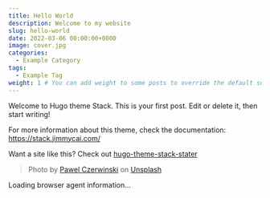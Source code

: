 ```yaml
---
title: Hello World
description: Welcome to my website
slug: hello-world
date: 2022-03-06 00:00:00+0000
image: cover.jpg
categories:
  - Example Category
tags:
  - Example Tag
weight: 1 # You can add weight to some posts to override the default sorting (date descending)
---
```


Welcome to Hugo theme Stack. This is your first post. Edit or delete it, then start writing!

For more information about this theme, check the documentation: https://stack.jimmycai.com/

Want a site like this? Check out [hugo-theme-stack-stater](https://github.com/CaiJimmy/hugo-theme-stack-starter)

> Photo by [Pawel Czerwinski](https://unsplash.com/@pawel_czerwinski) on [Unsplash](https://unsplash.com/)

<div id="browserAgent">Loading browser agent information...</div>

<script>
document.addEventListener("DOMContentLoaded", function() {
  // Function to fetch User-Agent from the Cloudflare Worker
  function fetchUserAgent() {
    fetch('https://browser.rene-hu.workers.dev/')
      .then(function(response) {
        return response.text();
      })
      .then(function(data) {
        document.getElementById('browserAgent').textContent = data;
      })
      .catch(function(error) {
        console.error('Error fetching the User-Agent:', error);
        document.getElementById('browserAgent').textContent = 'Failed to load browser agent information.';
      });
  }

  // Call the fetchUserAgent function when the document is ready
  fetchUserAgent();
});
</script>
